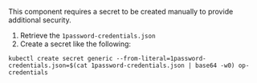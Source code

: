 This component requires a secret to be created manually to provide additional
security.

1. Retrieve the `1password-credentials.json`
2. Create a secret like the following:

```
kubectl create secret generic --from-literal=1password-credentials.json=$(cat 1password-credentials.json | base64 -w0) op-credentials
```
